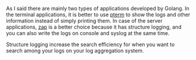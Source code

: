 As I said there are mainly two types of applications developed by Golang.
In the terminal applications, it is better to use [pterm](https://pterm.sh) to show the logs and other information
instead of simply printing them.
In case of the server applications, [zap](https://github.com/uber-go/zap) is a better choice because it has structure logging,
and you can also write the logs on console and syslog at the same time.

Structure logging increase the search efficiency for when you want to search among your
logs on your log aggregation system.
